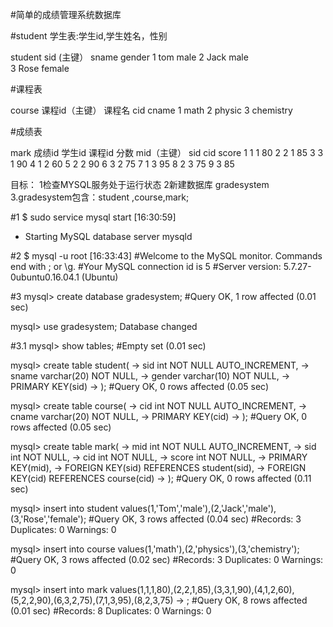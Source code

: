 #简单的成绩管理系统数据库

#student 学生表:学生id,学生姓名，性别

student
    sid	(主键）   sname  gender
      1    	tom 	  male
      2	   	Jack	  male	
      3   	 Rose	  female 

#课程表 

course 
课程id（主键）  课程名
cid		cname
1		math
2		physic
3		chemistry

#成绩表

mark
成绩id		学生id	课程id	分数
mid（主键）	sid	cid	score
1		1	1	80
2		2	1	85
3		3	1	90
4		1	2	60
5		2	2	90
6		3	2	75
7		1	3	95
8		2	3	75
9			3	85


目标：
1检查MYSQL服务处于运行状态
2新建数据库 gradesystem
3.gradesystem包含：student ,course,mark;


#1
$ sudo service mysql start                              [16:30:59]
 * Starting MySQL database server mysqld  

#2
$ mysql -u root                                         [16:33:43]
#Welcome to the MySQL monitor.  Commands end with ; or \g.
#Your MySQL connection id is 5
#Server version: 5.7.27-0ubuntu0.16.04.1 (Ubuntu)

#3
mysql> create database gradesystem;
#Query OK, 1 row affected (0.01 sec)

mysql> use gradesystem;
Database changed

#3.1
mysql> show tables;
#Empty set (0.01 sec)

mysql> create table student(
    -> sid int NOT NULL AUTO_INCREMENT,
    -> sname varchar(20) NOT NULL,
    -> gender varchar(10) NOT NULL,
    -> PRIMARY KEY(sid)
    -> );
#Query OK, 0 rows affected (0.05 sec)

mysql> create table course(
    -> cid int NOT NULL AUTO_INCREMENT,
    -> cname varchar(20) NOT NULL,
    -> PRIMARY KEY(cid)
    -> );
#Query OK, 0 rows affected (0.05 sec)

mysql> create table mark(
    -> mid int NOT NULL AUTO_INCREMENT,
    -> sid int NOT NULL,
    -> cid int NOT NULL,
    -> score int NOT NULL,
    -> PRIMARY KEY(mid),
    -> FOREIGN KEY(sid) REFERENCES student(sid),
    -> FOREIGN KEY(cid) REFERENCES course(cid)
    -> );
#Query OK, 0 rows affected (0.11 sec)

mysql> insert into student values(1,'Tom','male'),(2,'Jack','male'),(3,'Rose','female');
#Query OK, 3 rows affected (0.04 sec)
#Records: 3  Duplicates: 0  Warnings: 0


mysql> insert into course values(1,'math'),(2,'physics'),(3,'chemistry');
#Query OK, 3 rows affected (0.02 sec)
#Records: 3  Duplicates: 0  Warnings: 0

mysql> insert into mark values(1,1,1,80),(2,2,1,85),(3,3,1,90),(4,1,2,60),(5,2,2,90),(6,3,2,75),(7,1,3,95),(8,2,3,75)
    -> ;
#Query OK, 8 rows affected (0.01 sec)
#Records: 8  Duplicates: 0  Warnings: 0









